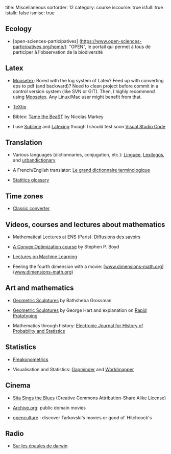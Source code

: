 title: Miscellaneous
sortorder: 12
category: course
iscourse: true
isfull: true
istalk: false
ismisc: true

## Ecology
- [open-sciences-participatives] (https://www.open-sciences-participatives.org/home/): "OPEN", le portail qui permet à tous de participer à l'observation de la biodiversité


## Latex

- [Moosetex](http://www.math.u-bordeaux1.fr/~cdeledal/moosetex):
Bored with the log system of Latex? Feed up with converting eps to pdf (and backward)? Need to clean project before commit in a control version system (like SVN or GIT).
Then, I highly recommend using [Moosetex](http://www.math.u-bordeaux1.fr/~cdeledal/moosetex).
Any Linux/Mac user might benefit from that.

- [TeXtip](https://twitter.com/TeXtip)

- Bibtex: [Tame the BeaST](http://www.lsv.ens-cachan.fr/~markey/BibTeX/doc/ttb_en.pdf) by Nicolas Markey

- I use [Sublime](https://www.sublimetext.com/) and [Latexing](https://packagecontrol.io/packages/LaTeXing) though I should test soon [Visual Studio Code](https://code.visualstudio.com/)

## Translation

- Various languages (dictionnaries, conjugation, etc.): [Linguee](http://www.linguee.fr/), [Lexilogos](http://www.lexilogos.com/), and [urbandictionary](http://www.urbandictionary.com/)

- A French/English translator: [Le grand dictionnaire terminologique](http://www.granddictionnaire.com/)

- [Statitics glossary](http://isi.cbs.nl/glossary/)

## Time zones

- [Classic converter](https://www.timeanddate.com/worldclock/converter-classic.html)

## Videos, courses and lectures about mathematics

- Mathematical Lectures at ENS (Paris): [Diffusions des savoirs](http://www.diffusion.ens.fr/index.php?res=themes&idtheme=30)

- [A Convex Optimization course](http://www.stanford.edu/class/ee364a/videos.html) by Stephen P. Boyd

- [Lectures on Machine Learning](http://videolectures.net/Top/Computer_Science/Machine_Learning/)

- Feeling the fourth dimension with a movie: [www.dimensions-math.org](www.dimensions-math.org)

## Art and mathematics
- [Geometric Sculptures](http://bathsheba.com/) by Bathsheba Grossman

- [Geometric Sculptures](http://www.georgehart.com/) by George Hart and explanation on [Rapid Prototyping](http://www.georgehart.com/rp/rp.html)

- Mathematics through history: [Electronic Journal for History of Probability and Statistics](http://www.jehps.net/indexang.html)

## Statistics

- [Freakonometrics](https://freakonometrics.hypotheses.org/)

- Visualisation and Statistics: [Gapminder](http://www.gapminder.org/) and [Worldmapper](http://www.worldmapper.org/)


## Cinema

- [Sita Sings the Blues](http://www.sitasingstheblues.com/) (Creative Commons Attribution-Share Alike License)

- [Archive.org](http://www.archive.org/details/feature_films): public domain movies

- [openculture](http://www.openculture.com/) : discover Tarkovski's movies or good ol' Hitchcock's

## Radio

- [Sur les épaules de darwin](https://www.franceinter.fr/emissions/sur-les-epaules-de-darwin)